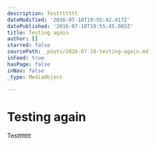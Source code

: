 ```yaml
---
description: Testtttttt
dateModified: '2016-07-18T19:55:42.417Z'
datePublished: '2016-07-18T19:55:45.003Z'
title: Testing again
author: []
starred: false
sourcePath: _posts/2016-07-18-testing-again.md
inFeed: true
hasPage: false
inNav: false
_type: MediaObject

---
```

# Testing again

Testtttttt